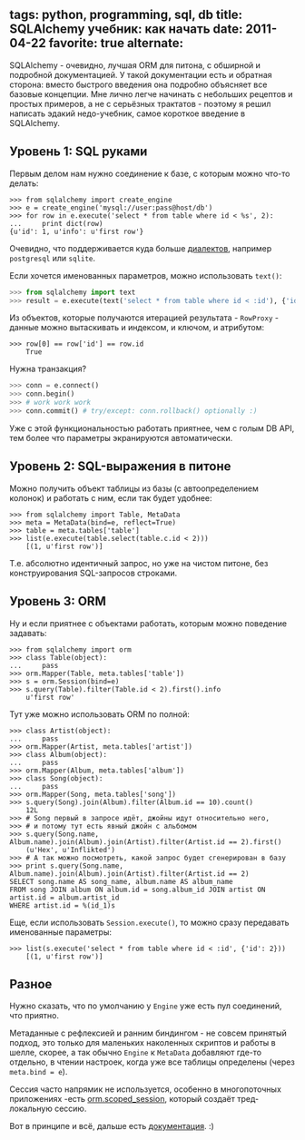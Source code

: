 tags: python, programming, sql, db
title:  SQLAlchemy учебник: как начать
date: 2011-04-22
favorite: true
alternate: <link rel="alternate" hreflang="ru" href="https://solovyov.net/blog/2011/basic-sqlalchemy/" /> <link rel="alternate" hreflang="en" href="https://solovyov.net/blog/2011/basic-sqlalchemy-en/" />
----

SQLAlchemy - очевидно, лучшая ORM для питона, с обширной и подробной
документацией. У такой документации есть и обратная сторона: вместо быстрого
введения она подробно объясняет все базовые концепции. Мне лично легче начинать
с небольших рецептов и простых примеров, а не с серьёзных трактатов - поэтому я
решил написать эдакий недо-учебник, самое короткое введение в SQLAlchemy.

Уровень 1: SQL руками
---------------------

Первым делом нам нужно соединение к базе, с которым можно что-то делать:

    >>> from sqlalchemy import create_engine
    >>> e = create_engine('mysql://user:pass@host/db')
    >>> for row in e.execute('select * from table where id < %s', 2):
    ...     print dict(row)
    {u'id': 1, u'info': u'first row'}

Очевидно, что поддерживается куда больше
[диалектов](https://docs.sqlalchemy.org/en/13/dialects/index.html), например
`postgresql` или `sqlite`.

Если хочется именованных параметров, можно использовать `text()`:

```python
>>> from sqlalchemy import text
>>> result = e.execute(text('select * from table where id < :id'), {'id': 2})
```

Из объектов, которые получаются итерацией результата - `RowProxy` -
данные можно вытаскивать и индексом, и ключом, и атрибутом:

    >>> row[0] == row['id'] == row.id
        True

Нужна транзакция?

```python
>>> conn = e.connect()
>>> conn.begin()
>>> # work work work
>>> conn.commit() # try/except: conn.rollback() optionally :)
```

Уже с этой функциональностью работать приятнее, чем с голым DB API, тем более
что параметры экранируются автоматически.

Уровень 2: SQL-выражения в питоне
---------------------------------

Можно получить объект таблицы из базы (с автоопределением колонок) и
работать с ним, если так будет удобнее:

    >>> from sqlalchemy import Table, MetaData
    >>> meta = MetaData(bind=e, reflect=True)
    >>> table = meta.tables['table']
    >>> list(e.execute(table.select(table.c.id < 2)))
        [(1, u'first row')]

Т.е. абсолютно идентичный запрос, но уже на чистом питоне, без конструирования
SQL-запросов строками.

Уровень 3: ORM
--------------

Ну и если приятнее с объектами работать, которым можно поведение
задавать:

    >>> from sqlalchemy import orm
    >>> class Table(object):
    ...     pass
    >>> orm.Mapper(Table, meta.tables['table'])
    >>> s = orm.Session(bind=e)
    >>> s.query(Table).filter(Table.id < 2).first().info
        u'first row'

Тут уже можно использовать ORM по полной:

    >>> class Artist(object):
    ...     pass
    >>> orm.Mapper(Artist, meta.tables['artist'])
    >>> class Album(object):
    ...     pass
    >>> orm.Mapper(Album, meta.tables['album'])
    >>> class Song(object):
    ...     pass
    >>> orm.Mapper(Song, meta.tables['song'])
    >>> s.query(Song).join(Album).filter(Album.id == 10).count()
        12L
    >>> # Song первый в запросе идëт, джойны идут относительно него,
    >>> # и потому тут есть явный джойн с альбомом
    >>> s.query(Song.name, Album.name).join(Album).join(Artist).filter(Artist.id == 2).first()
        (u'Hex', u'Inflikted')
    >>> # А так можно посмотреть, какой запрос будет сгенерирован в базу
    >>> print s.query(Song.name, Album.name).join(Album).join(Artist).filter(Artist.id == 2)
    SELECT song.name AS song_name, album.name AS album_name
    FROM song JOIN album ON album.id = song.album_id JOIN artist ON artist.id = album.artist_id
    WHERE artist.id = %(id_1)s

Еще, если использовать `Session.execute()`, то можно сразу передавать
именованные параметры:

    >>> list(s.execute('select * from table where id < :id', {'id': 2}))
        [(1, u'first row')]

Разное
------

Нужно сказать, что по умолчанию у `Engine` уже есть пул соединений, что
приятно.

Метаданные с рефлексией и ранним биндингом - не совсем принятый подход,
это только для маленьких наколенных скриптов и работы в шелле, скорее, а
так обычно `Engine` к `MetaData` добавляют где-то отдельно, в чтении
настроек, когда уже все таблицы определены (через `meta.bind = e`).

Сессия часто напрямик не используется, особенно в многопоточных
приложениях -есть [orm.scoped_session][1], который создаëт
тред-локальную сессию.

Вот в принципе и всë, дальше есть
[документация](http://www.sqlalchemy.org/docs/). :)

[1]: http://www.sqlalchemy.org/docs/orm/session.html?highlight=scoped_session#sqlalchemy.orm.scoped_session
